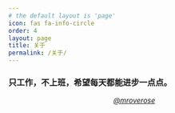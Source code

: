 ```yaml
---
# the default layout is 'page'
icon: fas fa-info-circle
order: 4
layout: page
title: 关于
permalink: /关于/
---
```


### 只工作，不上班，希望每天都能进步一点点。


<p class="message" style="text-align:center">
<a href="https://github.com/mroverose"><em>@mroverose</em>
</a>
</p>